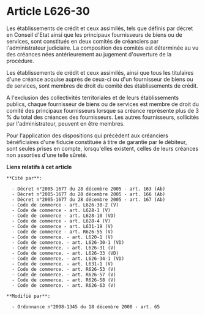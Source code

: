 # Article L626-30

Les établissements de crédit et ceux assimilés, tels que définis par décret en Conseil d'Etat ainsi que les principaux
fournisseurs de biens ou de services, sont constitués en deux comités de créanciers par l'administrateur judiciaire. La
composition des comités est déterminée au vu des créances nées antérieurement au jugement d'ouverture de la procédure. 

Les établissements de crédit et ceux assimilés, ainsi que tous les titulaires d'une créance acquise auprès de ceux-ci ou d'un
fournisseur de biens ou de services, sont membres de droit du comité des établissements de crédit. 

A l'exclusion des collectivités territoriales et de leurs établissements publics, chaque fournisseur de biens ou de services
est membre de droit du comité des principaux fournisseurs lorsque sa créance représente plus de 3 % du total des créances des
fournisseurs. Les autres fournisseurs, sollicités par l'administrateur, peuvent en être membres. 

Pour l'application des dispositions qui précèdent aux créanciers bénéficiaires d'une fiducie constituée à titre de garantie
par le débiteur, sont seules prises en compte, lorsqu'elles existent, celles de leurs créances non assorties d'une telle
sûreté.

**Liens relatifs à cet article**

	**Cité par**:

	  - Décret n°2005-1677 du 28 décembre 2005 - art. 163 (Ab)
	  - Décret n°2005-1677 du 28 décembre 2005 - art. 166 (Ab)
	  - Décret n°2005-1677 du 28 décembre 2005 - art. 167 (Ab)
	  - Code de commerce - art. L626-30-2 (V)
	  - Code de commerce - art. L628-1 (V)
	  - Code de commerce - art. L628-10 (VD)
	  - Code de commerce - art. L628-4 (V)
	  - Code de commerce - art. L631-19 (V)
	  - Code de commerce - art. R626-55 (V)
	  - Code de commerce. - art. L620-1 (V)
	  - Code de commerce. - art. L626-30-1 (VD)
	  - Code de commerce. - art. L626-31 (V)
	  - Code de commerce. - art. L626-33 (VD)
	  - Code de commerce. - art. L626-34-1 (VD)
	  - Code de commerce. - art. L631-1 (V)
	  - Code de commerce. - art. R626-53 (V)
	  - Code de commerce. - art. R626-57 (V)
	  - Code de commerce. - art. R626-58 (V)
	  - Code de commerce. - art. R626-63 (V)

	**Modifié par**:

	  - Ordonnance n°2008-1345 du 18 décembre 2008 - art. 65
